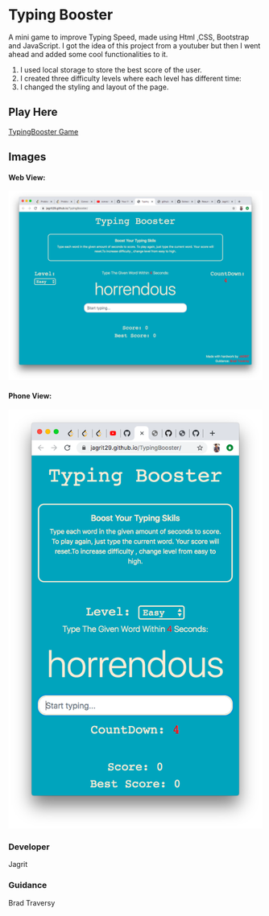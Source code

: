 # Typing Booster
A mini game to improve Typing Speed, made using Html ,CSS, Bootstrap and JavaScript. I got the idea of this project from a youtuber but then I went ahead and added some cool functionalities to it. 
1. I used local storage to store the best score of the user. 
1. I created three difficulty levels where each level has different time:
1. I changed the styling and layout of the page.

## Play Here
[TypingBooster Game](https://jagrit29.github.io/TypingBooster/)

## Images

#### Web View:
![Web View](https://github.com/Jagrit29/TypingBooster/blob/master/image/Screen%20Shot%202020-04-24%20at%204.10.36%20AM.png)

#### Phone View:
![Phone View](https://github.com/Jagrit29/TypingBooster/blob/master/image/Screen%20Shot%202020-04-24%20at%204.12.10%20AM.png)

### Developer
Jagrit

### Guidance
Brad Traversy

